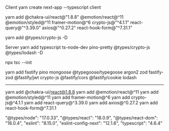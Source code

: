 Client
yarn create next-app --typescript client

yarn add @chakra-ui/react@"1.8.8" @emotion/react@^11 @emotion/styled@^11 framer-motion@^6 crypto-js@"^4.1.1" react-query@"^3.39.0" axios@"^0.27.2" react-hook-form@"^7.31.1"

yarn add @types/crypto-js -D

Server
yarn add typescript ts-node-dev pino-pretty @types/crypto-js @types/lodash -D

npx tsc --init

yarn add fastify pino mongoose @typegoose/typegoose argon2 zod fastify-zod @fastify/jwt crypto-js @fastify/cors @fastify/cookie lodash

-----------------------------------

yarn add @chakra-ui/react@1.8.8
yarn add @emotion/react@^11
yarn add  @emotion/styled@^11
yarn add framer-motion@^6 
yarn add crypto-js@^4.1.1
yarn add react-query@^3.39.0
yarn add axios@^0.27.2
yarn add react-hook-form@^7.31.1

"@types/node": "17.0.33",
    "@types/react": "18.0.9",
    "@types/react-dom": "18.0.4",
    "eslint": "8.15.0",
    "eslint-config-next": "12.1.6",
    "typescript": "4.6.4"